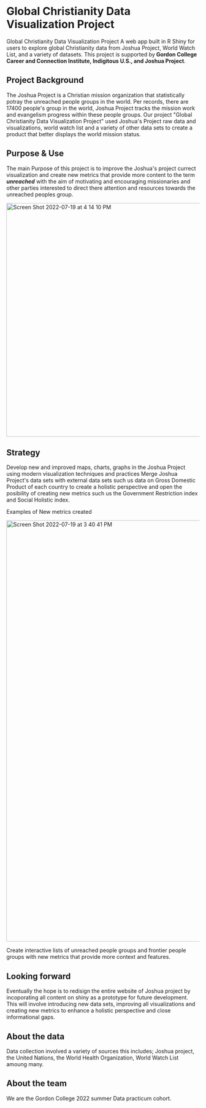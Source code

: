 
   <h1>Global Christianity Data Visualization Project</h1> Global Christianity Data Visualization Project
A web app built in R Shiny for users to explore global Christianity data from Joshua Project, World Watch List, and a variety of datasets.
 This project is supported by<strong> Gordon College Career and Connection Institute, Indigitous U.S., and Joshua Project</strong>.

   ## Project Background
The Joshua Project is a Christian mission organization that statistically potray the unreached people groups in the world. Per records, there are 17400 people's group in the world, Joshua Project tracks the mission work and evangelism progress within these people groups. Our project "Global Christianity Data Visualization Project" used Joshua's Project raw data and visualizations, world watch list and a variety of other data sets to create a product that better displays the world mission status.  
   
## Purpose & Use
The main Purpose of this project is to improve the Joshua's project currect visualization and create new metrics that provide more content to the term ***unreached*** with the aim of motivating and encouraging missionaries and other parties interested to direct there attention and resources towards the unreached peoples group.

   <img width="609" alt="Screen Shot 2022-07-19 at 4 14 10 PM" src="https://user-images.githubusercontent.com/109535700/179840003-5e6d516a-4c6a-4b7d-b4ce-3818c0802eca.png">


   ## Strategy
Develop new and improved maps, charts, graphs in the Joshua Project using modern visualization techniques and practices
Merge Joshua Project's data sets with external data sets such us data on Gross Domestic Product of each country to create a holistic perspective and open the posibility of creating new metrics such us the Government Restriction index and Social Holistic index.

Examples of New metrics created 

<img width="1098" alt="Screen Shot 2022-07-19 at 3 40 41 PM" src="https://user-images.githubusercontent.com/109535700/179834654-44a963d0-c77c-49ff-8857-0b13c7f9af26.png">

Create interactive lists of unreached people groups and frontier people groups with new metrics that provide more context and features.

## Looking forward 
Eventually the hope is to redisign the entire website of Joshua project by incoporating all content on shiny as a prototype for future development.
This will involve introducing new data sets, improving all visualizations and creating new metrics to enhance a holistic perspective and close informational gaps. 
 

## About the data
Data collection involved a variety of sources this includes; Joshua project, the United Nations, the World Health Organization, World Watch List amoung many. 

## About the team
We are the Gordon College 2022 summer Data practicum cohort. 
